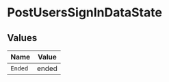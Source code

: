 # PostUsersSignInDataState


## Values

| Name    | Value   |
| ------- | ------- |
| `Ended` | ended   |